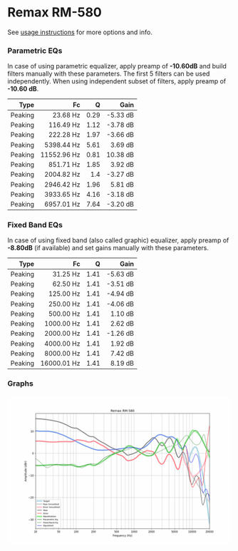 # Remax RM-580
See [usage instructions](https://github.com/jaakkopasanen/AutoEq#usage) for more options and info.

### Parametric EQs
In case of using parametric equalizer, apply preamp of **-10.60dB** and build filters manually
with these parameters. The first 5 filters can be used independently.
When using independent subset of filters, apply preamp of **-10.60 dB**.

| Type    | Fc          |    Q | Gain     |
|--------:|------------:|-----:|---------:|
| Peaking | 23.68 Hz    | 0.29 | -5.33 dB |
| Peaking | 116.49 Hz   | 1.12 | -3.78 dB |
| Peaking | 222.28 Hz   | 1.97 | -3.66 dB |
| Peaking | 5398.44 Hz  | 5.61 | 3.69 dB  |
| Peaking | 11552.96 Hz | 0.81 | 10.38 dB |
| Peaking | 851.71 Hz   | 1.85 | 3.92 dB  |
| Peaking | 2004.82 Hz  | 1.4  | -3.27 dB |
| Peaking | 2946.42 Hz  | 1.96 | 5.81 dB  |
| Peaking | 3933.65 Hz  | 4.16 | -3.18 dB |
| Peaking | 6957.01 Hz  | 7.64 | -3.20 dB |

### Fixed Band EQs
In case of using fixed band (also called graphic) equalizer, apply preamp of **-8.80dB**
(if available) and set gains manually with these parameters.

| Type    | Fc          |    Q | Gain     |
|--------:|------------:|-----:|---------:|
| Peaking | 31.25 Hz    | 1.41 | -5.63 dB |
| Peaking | 62.50 Hz    | 1.41 | -3.51 dB |
| Peaking | 125.00 Hz   | 1.41 | -4.94 dB |
| Peaking | 250.00 Hz   | 1.41 | -4.06 dB |
| Peaking | 500.00 Hz   | 1.41 | 1.10 dB  |
| Peaking | 1000.00 Hz  | 1.41 | 2.62 dB  |
| Peaking | 2000.00 Hz  | 1.41 | -1.26 dB |
| Peaking | 4000.00 Hz  | 1.41 | 1.92 dB  |
| Peaking | 8000.00 Hz  | 1.41 | 7.42 dB  |
| Peaking | 16000.01 Hz | 1.41 | 8.19 dB  |

### Graphs
![](./Remax%20RM-580.png)